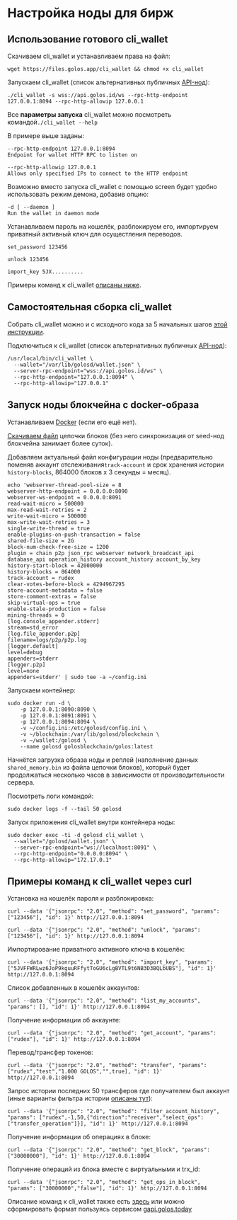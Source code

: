 # Настройка ноды для бирж

## Использование готового cli\_wallet

Скачиваем cli\_wallet и устанавливаем права на файл:

```
wget https://files.golos.app/cli_wallet && chmod +x cli_wallet
```

Запускаем cli\_wallet (список альтернативных публичных [API-нод](https://wallet.golos.id/nodes)):

```
./cli_wallet -s wss://api.golos.id/ws --rpc-http-endpoint 127.0.0.1:8094 --rpc-http-allowip 127.0.0.1
```

Все **параметры запуска** cli\_wallet можно посмотреть командой`./cli_wallet --help`

В примере выше заданы:&#x20;

`--rpc-http-endpoint 127.0.0.1:8094`\
`Endpoint for wallet HTTP RPC to listen on`

`--rpc-http-allowip 127.0.0.1`\
`Allows only specified IPs to connect to the HTTP endpoint`

Возможно вместо запуска cli\_wallet с помощью screen будет удобно использовать режим демона, добавив опцию:

`-d [ --daemon ]`\
`Run the wallet in daemon mode`

Устанавливаем пароль на кошелёк, разблокируем его, импортируем приватный активный ключ для осущестления переводов.

```
set_password 123456

unlock 123456

import_key 5JX..........
```

Примеры команд к cli\_wallet [описаны ниже](guide-exchange.md#primery-komand-k-cli\_wallet-cherez-curl).

## Самостоятельная сборка cli\_wallet

Собрать cli\_wallet можно и с исходного кода за 5 начальных шагов [этой инструкции](../../developers/hardforks/hf18\_instruction.md#razdel\_4-iznachalnaya-ustanovka-blokcheina).

Подключиться к cli\_wallet (список альтернативных публичных [API-нод](https://wallet.golos.id/nodes)):

```
/usr/local/bin/cli_wallet \
  --wallet="/var/lib/golosd/wallet.json" \
  --server-rpc-endpoint="wss://api.golos.id/ws" \
  --rpc-http-endpoint="127.0.0.1:8094" \
  --rpc-http-allowip="127.0.0.1"
```

## Запуск ноды блокчейна с docker-образа

Устанавливаем [Docker](https://wiki.golos.id/witnesses/node/guide#ustanavlivaem-docker) (если его ещё нет).

[Скачиваем файл](https://wiki.golos.id/witnesses/node/guide#ustanavlivaem-nodu) цепочки блоков (без него синхронизация от seed-нод блокчейна занимает более суток).

Добавляем актуальный файл конфигурации ноды (предварительно поменяв аккаунт отслеживания`track-account` и срок хранения истории `history-blocks`, 864000 блоков x 3 секунды = месяц).

```
echo 'webserver-thread-pool-size = 8
webserver-http-endpoint = 0.0.0.0:8090
webserver-ws-endpoint = 0.0.0.0:8091
read-wait-micro = 500000
max-read-wait-retries = 2
write-wait-micro = 500000
max-write-wait-retries = 3
single-write-thread = true
enable-plugins-on-push-transaction = false
shared-file-size = 2G
block-num-check-free-size = 1200
plugin = chain p2p json_rpc webserver network_broadcast_api database_api operation_history account_history account_by_key
history-start-block = 42000000
history-blocks = 864000
track-account = rudex
clear-votes-before-block = 4294967295
store-account-metadata = false
store-comment-extras = false
skip-virtual-ops = true
enable-stale-production = false
mining-threads = 0
[log.console_appender.stderr]
stream=std_error
[log.file_appender.p2p]
filename=logs/p2p/p2p.log
[logger.default]
level=debug
appenders=stderr
[logger.p2p]
level=none
appenders=stderr' | sudo tee -a ~/config.ini
```

Запускаем контейнер:

```
sudo docker run -d \
    -p 127.0.0.1:8090:8090 \
    -p 127.0.0.1:8091:8091 \
    -p 127.0.0.1:8094:8094 \
    -v ~/config.ini:/etc/golosd/config.ini \
    -v ~/blockchain:/var/lib/golosd/blockchain \
    -v ~/wallet:/golosd \
    --name golosd golosblockchain/golos:latest
```

Начнётся загрузка образа ноды и реплей (наполнение данных `shared_memory.bin` из файла цепочки блоков), который будет продолжаться несколько часов в зависимости от производительности сервера.

Посмотреть логи командой:

```
sudo docker logs -f --tail 50 golosd
```

Запуск приложения cli\_wallet внутри контейнера ноды:

```
sudo docker exec -ti -d golosd cli_wallet \
  --wallet="/golosd/wallet.json" \
  --server-rpc-endpoint="ws://localhost:8091" \
  --rpc-http-endpoint="0.0.0.0:8094" \
  --rpc-http-allowip="172.17.0.1"
```

## Примеры команд к cli\_wallet через curl

Установка на кошелёк пароля и разблокировка:

```
curl --data '{"jsonrpc": "2.0", "method": "set_password", "params": ["123456"], "id": 1}' http://127.0.0.1:8094
```

```
curl --data '{"jsonrpc": "2.0", "method": "unlock", "params": ["123456"], "id": 1}' http://127.0.0.1:8094
```

Импортирование приватного активного ключа в кошелёк:

```
curl --data '{"jsonrpc": "2.0", "method": "import_key", "params": ["5JVFFWRLwz6JoP9kguuRFfytToGU6cLgBVTL9t6NB3D3BQLbUBS"], "id": 1}' http://127.0.0.1:8094
```

Список добавленных в кошелёк аккаунтов:

```
curl --data '{"jsonrpc": "2.0", "method": "list_my_accounts", "params": [], "id": 1}' http://127.0.0.1:8094
```

Получение информации об аккаунте:

```
curl --data '{"jsonrpc": "2.0", "method": "get_account", "params": ["rudex"], "id": 1}' http://127.0.0.1:8094
```

Перевод/трансфер токенов:

```
curl --data '{"jsonrpc": "2.0", "method": "transfer", "params": ["rudex","test","1.000 GOLOS","",true], "id": 1}' http://127.0.0.1:8094
```

Запрос истории последних 50 трансферов где получателем был аккаунт (иные варианты фильтра истории [описаны тут](../../developers/hardforks/sf18.4\_release.md#filtraciya-zaprashivaemoi-informacii-ob-operaciyakh-iz-istorii-akkaunta)):

```
curl --data '{"jsonrpc": "2.0", "method": "filter_account_history", "params": ["rudex",-1,50,{"direction":"receiver","select_ops":["transfer_operation"]}], "id": 1}' http://127.0.0.1:8094
```

Получение информации об операциях в блоке:

```
curl --data '{"jsonrpc": "2.0", "method": "get_block", "params": ["30000000"], "id": 1}' http://127.0.0.1:8094
```

Получение операций из блока вместе с виртуальными и trx\_id:

```
curl --data '{"jsonrpc": "2.0", "method": "get_ops_in_block", "params": ["30000000","false"], "id": 1}' http://127.0.0.1:8094
```

Описание команд к cli\_wallet также есть [здесь](../../developers/api/cli-wallet.md) или можно сформировать формат пользуясь сервисом [gapi.golos.today](https://gapi.golos.today/api/)
